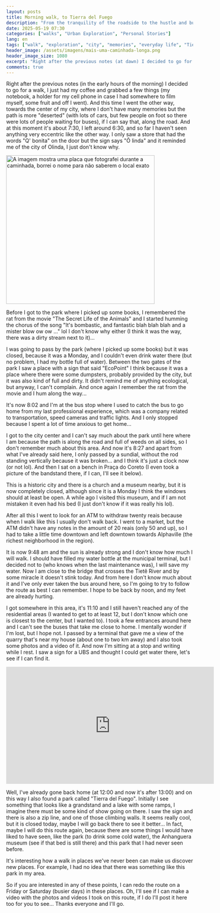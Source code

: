 ```yaml
---
layout: posts
title: Morning walk, to Tierra del Fuego
description: "From the tranquility of the roadside to the hustle and bustle of the city center and the curiosity of a new park, follow this walk full of observations and future plans."
date: 2025-05-19 07:30
categories: ["walks", "Urban Exploration", "Personal Stories"]
lang: en
tags: ["walk", "exploration", "city", "memories", "everyday life", "Tierra do Fogo", "Anhanguera Museum", "Olinda","reflections", "lostnotetaker"]
header_image: /assets/imagens/mais-uma-caminhada-longa.png
header_image_size: 1080
excerpt: "Right after the previous notes (at dawn) I decided to go for a walk, I just had my coffee..."
comments: true
---
```


Right after the previous notes (in the early hours of the morning) I decided to go for a walk, I just had my coffee and grabbed a few things (my notebook, a holder for my cell phone in case I had somewhere to film myself, some fruit and off I went). And this time I went the other way, towards the center of my city, where I don't have many memories but the path is more "deserted" (with lots of cars, but few people on foot so there were lots of people waiting for buses), if I can say that, along the road. And at this moment it's about 7:30, I left around 6:30, and so far I haven't seen anything very eccentric like the other way. I only saw a store that had the words "Q' bonita" on the door but the sign says "Ô linda" and it reminded me of the city of Olinda, I just don't know why.

<img loading='lazy' alt="A imagem mostra uma placa que fotografei durante a caminhada, borrei o nome para não saberem o local exato" src="{{ '/assets/imagens/mais-uma-caminhada-longa.png' | relative_url }}" width="400" height="400">

Before I got to the park where I picked up some books, I remembered the rat from the movie "The Secret Life of the Animals" and I started humming the chorus of the song "It's bombastic, and fantastic blah blah blah and a mister blow ow ow ..." lol I don't know why either (I think it was the way, there was a dirty stream next to it)...

I was going to pass by the park (where I picked up some books) but it was closed, because it was a Monday, and I couldn't even drink water there (but no problem, I had my bottle full of water). Between the two gates of the park I saw a place with a sign that said "EcoPoint" I think because it was a place where there were some dumpsters, probably provided by the city, but it was also kind of full and dirty. It didn't remind me of anything ecological, but anyway, I can't complain. And once again I remember the rat from the movie and I hum along the way...

It's now 8:02 and I'm at the bus stop where I used to catch the bus to go home from my last professional experience, which was a company related to transportation, speed cameras and traffic lights. And I only stopped because I spent a lot of time anxious to get home...

I got to the city center and I can't say much about the park until here where I am because the path is along the road and full of weeds on all sides, so I don't remember much about this area. And now it's 8:27 and apart from what I've already said here, I only passed by a sundial, without the rod standing vertically because it was broken... and I think it's just a clock now (or not lol). And then I sat on a bench in Praça do Coreto (I even took a picture of the bandstand there, if I can, I'll see it below).

This is a historic city and there is a church and a museum nearby, but it is now completely closed, although since it is a Monday I think the windows should at least be open. A while ago I visited this museum, and if I am not mistaken it even had his bed (I just don't know if it was really his lol).

After all this I went to look for an ATM to withdraw twenty reais because when I walk like this I usually don't walk back. I went to a market, but the ATM didn't have any notes in the amount of 20 reais (only 50 and up), so I had to take a little time downtown and left downtown towards Alphaville (the richest neighborhood in the region).

It is now 9:48 am and the sun is already strong and I don't know how much I will walk. I should have filled my water bottle at the municipal terminal, but I decided not to (who knows when the last maintenance was), I will save my water. Now I am close to the bridge that crosses the Tietê River and by some miracle it doesn't stink today. And from here I don't know much about it and I've only ever taken the bus around here, so I'm going to try to follow the route as best I can remember. I hope to be back by noon, and my feet are already hurting.

I got somewhere in this area, it's 11:10 and I still haven't reached any of the residential areas (I wanted to get to at least 12, but I don't know which one is closest to the center, but I wanted to). I took a few entrances around here and I can't see the buses that take me close to home. I mentally wonder if I'm lost, but I hope not. I passed by a terminal that gave me a view of the quarry that's near my house (about one to two km away) and I also took some photos and a video of it. And now I'm sitting at a stop and writing while I rest. I saw a sign for a UBS and thought I could get water there, let's see if I can find it.

<iframe width="560" height="315" src="https://www.youtube.com/embed/6NcScPnPYS8?si=OCeicojwrcxfaL9I" title="YouTube video player" frameborder="0" allow="accelerometer; autoplay; clipboard-write; encrypted-media; gyroscope; picture-in-picture; web-share" referrerpolicy="strict-origin-when-cross-origin" allowfullscreen></iframe>

Well, I've already gone back home (at 12:00 and now it's after 13:00) and on this way I also found a park called "Tierra del Fuego". Initially I see something that looks like a grandstand and a lake with some ramps, I imagine there must be some kind of show going on there. I saw the sign and there is also a zip line, and one of those climbing walls. It seems really cool, but it is closed today, maybe I will go back there to see it better... In fact, maybe I will do this route again, because there are some things I would have liked to have seen, like the park (to drink some cold water), the Anhanguera museum (see if that bed is still there) and this park that I had never seen before.

It's interesting how a walk in places we've never been can make us discover new places. For example, I had no idea that there was something like this park in my area.

So if you are interested in any of these points, I can redo the route on a Friday or Saturday (busier days) in these places. Oh, I'll see if I can make a video with the photos and videos I took on this route, if I do I'll post it here too for you to see... Thanks everyone and I'll go.